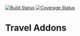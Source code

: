 [![Build Status](https://travis-ci.org/OCA/vertical-travel.svg?branch=12.0)](https://travis-ci.org/OCA/vertical-travel)
[![Coverage Status](https://coveralls.io/repos/OCA/vertical-travel/badge.png?branch=12.0)](https://coveralls.io/r/OCA/vertical-travel?branch=12.0)

# Travel Addons


